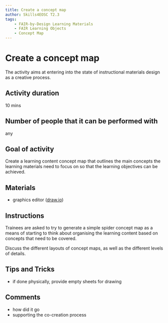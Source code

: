 ```yaml
---
title: Create a concept map
author: Skills4EOSC T2.3
tags: 
    - FAIR-by-Design Learning Materials
    - FAIR Learning Objects
    - Concept Map
---
```


# Create a concept map

The activity aims at entering into the state of instructional materials design as a creative process.

## Activity duration

10 mins

## Number of people that it can be performed with

any

## Goal of activity

Create a learning content concept map that outlines the main concepts the learning materials need to focus on so that the learning objectives can be achieved.

## Materials
- graphics editor ([draw.io](https://draw.io))

## Instructions

Trainees are asked to try to generate a simple spider concept map as a means of starting to think about organising the learning content based on concepts that need to be covered.

Discuss the different layouts of concept maps, as well as the different levels of details. 

## Tips and Tricks
- if done physically, provide empty sheets for drawing

## Comments
- how did it go
- supporting the co-creation process